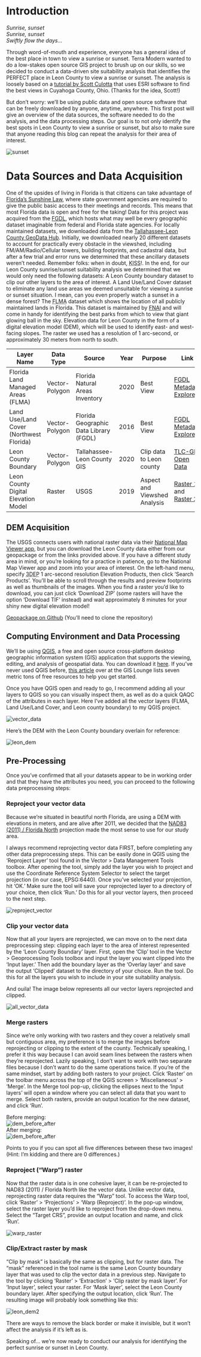 <!--
.. title: Sunrise, Sunset: Part One
.. slug: sunrise-sunset-part-one
.. date: 2021-02-19 21:19:56 UTC-05:00
.. tags: 
.. category: 
.. link: 
.. description: 
.. type: text
.. status: draft
-->
# Introduction

*Sunrise, sunset*<br>
*Sunrise, sunset*<br>
*Swiftly flow the days…*<br>


Through word-of-mouth and experience, everyone has a general idea of the best place in town to view a sunrise or sunset. Terra Modern wanted to do a low-stakes open source GIS project to brush up on our skills, so we decided to conduct a data-driven site suitability analysis that identifies the PERFECT place in Leon County to view a sunrise or sunset. The analysis is loosely based on a [tutorial by Scott Culotta](http://www.geo.utexas.edu/courses/371c/project/2019F/Culotta_GIS_Project.pdf) that uses ESRI software to find the best views in Cuyahoga County, Ohio. (Thanks for the idea, Scott!)

But don’t worry: we’ll be using public data and open source software that can be freely downloaded by anyone, anytime, anywhere. This first post will give an overview of the data sources, the software needed to do the analysis, and the data processing steps. Our goal is to not only identify the best spots in Leon County to view a sunrise or sunset, but also to make sure that anyone reading this blog can repeat the analysis for their area of interest.

![sunset](/images/sunset.jpg)

# Data Sources and Data Acquisition
One of the upsides of living in Florida is that citizens can take advantage of [Florida’s Sunshine Law](http://www.leg.state.fl.us/statutes/index.cfm?App_mode=Display_Statute&URL=0200-0299/0286/0286ContentsIndex.html&StatuteYear=2012&Title=-%3E2012-%3EChapter%20286), where state government agencies are required to give the public basic access to their meetings and records. This means that most Florida data is open and free for the taking! Data for this project was acquired from the [FGDL](https://www.fgdl.org/download/index.html "Florida Geographic Data Library"), which hosts what may well be every geographic dataset imaginable from federal and Florida state agencies. For locally maintained datasets, we downloaded data from the [Tallahassee-Leon County GeoData Hub](https://geodata-tlcgis.opendata.arcgis.com/). Initially, we downloaded nearly 20 different datasets to account for practically every obstacle in the viewshed, including FM/AM/Radio/Cellular towers, building footprints, and cadastral data, but after a few trial and error runs we determined that these ancillary datasets weren’t needed. Remember folks: when in doubt, <abbr title="Keep It Simple, Stupid">KISS</abbr>!. In the end, for our Leon County sunrise/sunset suitability analysis we determined that we would only need the following datasets:
A Leon County boundary dataset to clip our other layers to the area of interest. 
A Land Use/Land Cover dataset to eliminate any land use areas we deemed unsuitable for viewing a sunrise or sunset situation. I mean, can you even properly watch a sunset in a dense forest?
The <abbr title="Florida Land Managed Areas">FLMA</abbr> dataset which shows the location of all publicly maintained lands in Florida. This dataset is maintained by [FNAI](https://www.fnai.org/ "Florida Natural Areas Inventory") and will come in handy for identifying the best parks from which to view that giant glowing ball in the sky.
Elevation data for Leon County in the form of a digital elevation model (DEM), which will be used to identify east- and west-facing slopes. The raster we used has a resolution of 1 arc-second, or approximately 30 meters from north to south.

|Layer Name|Data Type|Source|Year|Purpose|Link|
|---|---|---|---|---|---|
Florida Land Managed Areas (FLMA)|Vector-Polygon|Florida Natural Areas Inventory|2020|Best View|[FGDL Metadata Explorer](https://www.fgdl.org/metadataexplorer/explorer.jsp)|
Land Use/Land Cover (Northwest Florida)|Vector-Polygon|Florida Geographic Data Library (FGDL)|2016|Best View|[FGDL Metadata Explorer](https://www.fgdl.org/metadataexplorer/explorer.jsp)|
Leon County Boundary|Vector-Polygon|Tallahassee-Leon County GIS|2020|Clip data to Leon county|[TLC-GIS Open Data](geodata-tlcgis.opendata.arcgis.com)|
Leon County Digital Elevation Model|Raster|USGS|2019|Aspect and Viewshed Analysis|[Raster 1](https://www.sciencebase.gov/catalog/item/5df04e46e4b02caea0f4f736) and [Raster 2](https://www.sciencebase.gov/catalog/item/5bdcf34de4b0b3fc5cf1167d)|

## DEM Acquisition

The USGS connects users with national raster data via their [National Map Viewer app](https://apps.nationalmap.gov/downloader/), but you can download the Leon County data either from our geopackage or from the links provided above. If you have a different study area in mind, or you’re looking for a practice in patience, go to the National Map Viewer app and zoom into your area of interest. On the left-hand menu,  specify <abbr title="3D Elevation Program">3DEP</abbr> 1 arc-second resolution Elevation Products, then click ‘Search Products’. You’ll be able to scroll through the results and preview footprints as well as thumbnails of the images. When you find a raster you’d like to download, you can just click ‘Download ZIP’ (some rasters will have the option ‘Download TIF’ instead) and wait approximately 8 minutes for your shiny new digital elevation model! 


[Geopackage on Github](https://github.com/Terra-Modern/SunriseSunset) (You’ll need to clone the repository)

## Computing Environment and Data Processing <br>
We’ll be using [QGIS](https://www.qgis.org/en/site/), a free and open source cross-platform desktop geographic information system (GIS) application that supports the viewing, editing, and analysis of geospatial data. You can download it [here](https://qgis.org/en/site/forusers/download.html).
If you’ve never used QGIS before, [this article](https://www.gislounge.com/free-ways-to-learn-qgis/) over at the GIS Lounge lists seven metric tons of free resources to help you get started. 

Once you have QGIS open and ready to go, I recommend adding all your layers to QGIS so you can visually inspect them, as well as do a quick QAQC of the attributes in each layer. Here I’ve added all the vector layers (FLMA, Land Use/Land Cover, and Leon county boundary) to my QGIS project.

![vector_data](/images/vector_data.jpg)

Here’s the DEM with the Leon County boundary overlain for reference:  

![leon_dem](/images/leon_dem.png)


## Pre-Processing 
Once you’ve confirmed that all your datasets appear to be in working order and that they have the attributes you need, you can proceed to the following data preprocessing steps:

### Reproject your vector data<br>
Because we’re situated in beautiful north Florida, are using a DEM with elevations in meters, and are alive after 2011, we decided that the [NAD83 (2011) / Florida North](https://epsg.io/6440 "EPSG: 6440") projection made the most sense to use for our study area.

I always recommend reprojecting vector data FIRST, before completing any other data preprocessing steps. This can be easily done in QGIS using the ‘Reproject Layer’ tool found in the Vector > Data Management Tools toolbox. After opening the tool, simply add the layer you wish to project and use the Coordinate Reference System Selector to select the target projection (in our case, EPSG:6440). Once you’ve selected your projection, hit ‘OK.’ Make sure the tool will save your reprojected layer to a directory of your choice, then click ‘Run.’ Do this for all your vector layers, then proceed to the next step. 

![reproject_vector](/images/reproject_vector.jpg)


### Clip your vector data<br>
Now that all your layers are reprojected, we can move on to the next data preprocessing step: clipping each layer to the area of interest represented by the ‘Leon County Boundary’ layer. First, open the ‘Clip’ tool in the Vector > Geoprocessing Tools toolbox and input the layer you want clipped into the ‘Input layer.’ Then add the boundary layer as the ‘Overlay layer’ and save the output ‘Clipped’ dataset to the directory of your choice. Run the tool. Do this for all the layers you wish to include in your site suitability analysis. 


And ouila! The image below represents all our vector layers reprojected and clipped.

![all_vector_data](/images/all_vector_data.jpg)

### Merge rasters<br>
Since we’re only working with two rasters and they cover a relatively small but contiguous area, my preference is to merge the images before reprojecting or clipping to the extent of the county. Technically speaking, I prefer it this way because I can avoid seam lines between the rasters when they’re reprojected. Lazily speaking, I don’t want to work with two separate files because I don’t want to do the same operations twice. If you’re of the same mindset, start by adding both rasters to your project. Click ‘Raster’ on the toolbar menu across the top of the QGIS screen > ‘Miscellaneous’ > ‘Merge’. In the Merge tool pop-up, clicking the ellipses next to the ‘Input layers’ will open a window where you can select all data that you want to merge. Select both rasters, provide an output location for the new dataset, and click ‘Run’. 

Before merging:<br>
![dem_before_after](/images/dem_before_after.png) <br>
After merging:<br>
![dem_before_after](/images/dem_before_after.png) <br>

Points to you if you can spot all five differences between these two images! (Hint: I’m kidding and there are 0 differences.) 


### Reproject (“Warp”) raster  
Now that the raster data is in one cohesive layer, it can be re-projected to NAD83 (2011) / Florida North like the vector data. Unlike vector data, reprojecting raster data requires the “Warp” tool. To access the Warp tool, click ‘Raster’ > ‘Projections’ > ‘Warp (Reproject)’. In the pop-up window, select the raster layer you’d like to reproject from the drop-down menu. Select the “Target CRS”, provide an output location and name, and click ‘Run’. 

![warp_raster](/images/warp_raster.png) <br>


### Clip/Extract raster by mask <br>
“Clip by mask” is basically the same as clipping, but for raster data. The “mask” referenced in the tool name is the same Leon County boundary layer that was used to clip the vector data in a previous step. Navigate to the tool by clicking ‘Raster’ > ‘Extraction’ > ‘Clip raster by mask layer’. For ‘Input layer’, select your raster. For ‘Mask layer’, select the Leon County boundary layer. After specifying the output location, click ‘Run’.  The resulting image will probably look something like this:

![leon_dem2](/images/leon_dem2.png)


There are ways to remove the black border or make it invisible, but it won’t affect the analysis if it’s left as is.  

Speaking of... we’re now ready to conduct our analysis for identifying the perfect sunrise or sunset in Leon County. 

